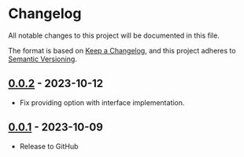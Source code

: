 # Changelog

All notable changes to this project will be documented in this file.

The format is based on [Keep a Changelog](https://keepachangelog.com/en/1.0.0/),
and this project adheres to [Semantic Versioning](https://semver.org/spec/v2.0.0.html).

## [0.0.2] - 2023-10-12

* Fix providing option with interface implementation.

## [0.0.1] - 2023-10-09

* Release to GitHub

[0.0.2]: https://github.com/SevenOfSpades/go-just-options/releases/tag/v0.0.2
[0.0.1]: https://github.com/SevenOfSpades/go-just-options/releases/tag/v0.0.1